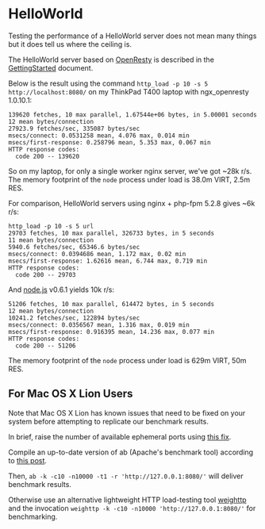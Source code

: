 <!---
    @title         Benchmark
    @creator       Yichun Zhang
    @created       2011-06-21 05:50 GMT
    @modifier      Yichun Zhang
    @modifier_link yichun-zhang
    @modified      2012-04-19 02:12 GMT
    @changes       14
--->


# HelloWorld
Testing the performance of a HelloWorld server does not mean many things but it does tell us where the ceiling is.

The HelloWorld server based on [OpenResty](openresty.html) is described in the [GettingStarted](getting-started.html) document.

Below is the result using the command `http_load -p 10 -s 5 http://localhost:8080/` on my ThinkPad T400 laptop with ngx_openresty 1.0.10.1:

```
139620 fetches, 10 max parallel, 1.67544e+06 bytes, in 5.00001 seconds
12 mean bytes/connection
27923.9 fetches/sec, 335087 bytes/sec
msecs/connect: 0.0531258 mean, 4.076 max, 0.014 min
msecs/first-response: 0.258796 mean, 5.353 max, 0.067 min
HTTP response codes:
  code 200 -- 139620
```


So on my laptop, for only a single worker nginx server, we've got ~28k r/s. The memory footprint of the `node` process under load is 38.0m VIRT, 2.5m RES.

For comparison, HelloWorld servers using nginx + php-fpm 5.2.8 gives ~6k r/s:

```
http_load -p 10 -s 5 url
29703 fetches, 10 max parallel, 326733 bytes, in 5 seconds
11 mean bytes/connection
5940.6 fetches/sec, 65346.6 bytes/sec
msecs/connect: 0.0394686 mean, 1.172 max, 0.02 min
msecs/first-response: 1.62616 mean, 6.744 max, 0.719 min
HTTP response codes:
  code 200 -- 29703
```

And [node.js](http://nodejs.org/) v0.6.1 yields 10k r/s:

```
51206 fetches, 10 max parallel, 614472 bytes, in 5 seconds
12 mean bytes/connection
10241.2 fetches/sec, 122894 bytes/sec
msecs/connect: 0.0356567 mean, 1.316 max, 0.019 min
msecs/first-response: 0.916395 mean, 14.236 max, 0.077 min
HTTP response codes:
  code 200 -- 51206
```

The memory footprint of the `node` process under load is 629m  VIRT, 50m RES.


##  For Mac OS X Lion Users
Note that Mac OS X Lion has known issues that need to be fixed on your system before attempting to replicate our benchmark results.

In brief, raise the number of  available ephemeral ports using [this fix](http://serverfault.com/questions/145907/does-mac-os-x-throttle-the-rate-of-socket-creation).

Compile an up-to-date version of ab (Apache's benchmark tool) according to [this post](http://superuser.com/questions/323840/apache-bench-test-erroron-os-x-apr-socket-recv-connection-reset-by-peer-54).

Then, `ab -k -c10 -n10000 -t1 -r 'http://127.0.0.1:8080/'` will deliver benchmark results.

Otherwise use an alternative lightweight HTTP load-testing tool [weighttp](http://redmine.lighttpd.net/projects/weighttp/wiki) and the invocation `weighttp -k -c10 -n10000 'http://127.0.0.1:8080/'` for benchmarking.
